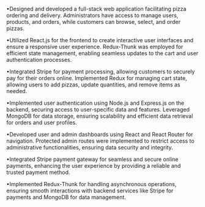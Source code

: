 •Designed and developed a full-stack web application facilitating pizza ordering and delivery. Administrators have access to manage users, products, and orders, while customers can browse, select, and order pizzas.

•Utilized React.js for the frontend to create interactive user interfaces and ensure a responsive user experience. Redux-Thunk was employed for efficient state management, enabling seamless updates to the cart and user authentication processes.

•Integrated Stripe for payment processing, allowing customers to securely pay for their orders online. Implemented Redux for managing cart state, allowing users to add pizzas, update quantities, and remove items as needed.

•Implemented user authentication using Node.js and Express.js on the backend, securing access to user-specific data and features. Leveraged MongoDB for data storage, ensuring scalability and efficient data retrieval for orders and user profiles.

•Developed user and admin dashboards using React and React Router for navigation. Protected admin routes were implemented to restrict access to administrative functionalities, ensuring data security and integrity.

•Integrated Stripe payment gateway for seamless and secure online payments, enhancing the user experience by providing a reliable and trusted payment method.

•Implemented Redux-Thunk for handling asynchronous operations, ensuring smooth interactions with backend services like Stripe for payments and MongoDB for data management.

